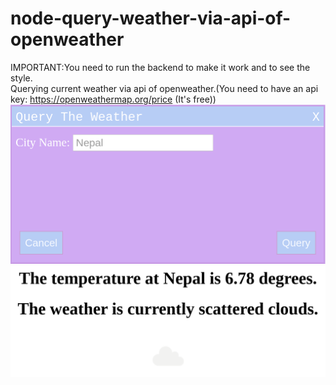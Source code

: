 # node-query-weather-via-api-of-openweather <br>
IMPORTANT:You need to run the backend to make it work and to see the style.<br>
Querying current weather via api of openweather.(You need to have an api key: https://openweathermap.org/price (It's free))<br>
![screenshot1](https://github.com/alperkaya0/node-query-weather-via-api-of-openweather/blob/main/2022-02-10_02-06_1.png)<br>
![screenshot2](https://github.com/alperkaya0/node-query-weather-via-api-of-openweather/blob/main/2022-02-10_02-06.png)
